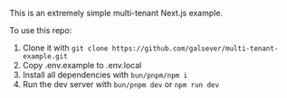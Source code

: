 This is an extremely simple multi-tenant Next.js example.

To use this repo:

1. Clone it with ```git clone https://github.com/galsever/multi-tenant-example.git```
2. Copy .env.example to .env.local
3. Install all dependencies with ```bun/pnpm/npm i```
4. Run the dev server with ````bun/pnpm dev```` or ````npm run dev````